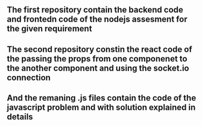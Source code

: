 ## The first repository contain the backend code and frontedn code of the nodejs assesment for the given requirement 

## The second repository constin the react code of the passing the props from one componenet to the another component and using the socket.io connection 

## And the remaning .js files contain the code of the javascript problem and with solution explained in details
